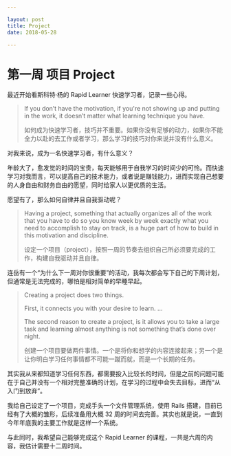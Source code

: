 ```yaml
---

layout: post
title: Project
date: 2018-05-28

---
```


# 第一周 项目 Project

最近开始看斯科特·杨的 Rapid Learner 快速学习者，记录一些心得。

> If you don’t have the motivation, if you're not showing up and putting in the work, it doesn’t matter what learning technique you have.
>
> 如何成为快速学习者，技巧并不重要。如果你没有足够的动力，如果你不能全力以赴的去工作或者学习，那么学习的技巧对你来说并没有什么意义。

对我来说，成为一名快速学习者，有什么意义？

年龄大了，愈发觉的时间的宝贵，每天能够用于自我学习的时间少的可怜。而快速学习对我而言，可以提高自己的技术能力，或者说是赚钱能力，进而实现自己想要的人身自由和财务自由的愿望，同时给家人以更优质的生活。

愿望有了，那么如何自律并且自我驱动呢？

> Having a project, something that actually organizes all of the work that you have to do so you know week by week exactly what you need to accomplish to stay on track, is a huge part of how to build in this motivation and discipline.
>
> 设定一个项目（project），按照一周的节奏去组织自己所必须要完成的工作，构建自我驱动并且自律。

连岳有一个“为什么下一周对你很重要”的活动，我每次都会写下自己的下周计划，但通常是无法完成的，哪怕是相对简单的早睡早起。

> Creating a project does two things.
>
> First, it connects you with your desire to learn. …
>
> The second reason to create a project, is it allows you to take a large task and learning almost anything is not something that’s done over night.
>
> 创建一个项目要做两件事情。一个是将你和想学的内容连接起来；另一个是让你明白学习任何事情都不可能一蹴而就，而是一个长期的任务。

其实我从来都知道学习任何东西，都需要投入比较长的时间，但是之前的问题可能在于自己并没有一个相对完整准确的计划，在学习的过程中会失去目标，进而“从入门到放弃”。

我给自己设定了一个项目，完成手头一个文件管理系统，使用 Rails 搭建，目前已经有了大概的雏形，后续准备用大概 32 周的时间去完善。其实也就是说，一直到今年年底我的主要工作就是这样一个系统。

与此同时，我希望自己能够完成这个 Rapid Learner 的课程，一共是六周的内容，我估计需要十二周时间。
